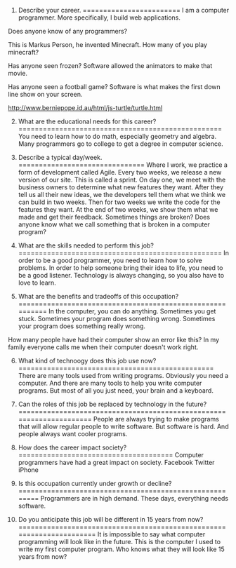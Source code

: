 1. Describe your career.
========================
I am a computer programmer.
More specifically, I build web applications.

Does anyone know of any programmers?

This is Markus Person, he invented Minecraft.
How many of you play minecraft?

Has anyone seen frozen?
Software allowed the animators to make that movie.

Has anyone seen a football game?
Software is what makes the first down line show on your screen.

http://www.berniepope.id.au/html/js-turtle/turtle.html


2. What are the educational needs for this career?
==================================================
You need to learn how to do math, especially geometry and algebra.
Many programmers go to college to get a degree in computer science.

3. Describe a typical day/week.
===============================
Where I work, we practice a form of development called Agile.
Every two weeks, we release a new version of our site. This is called a sprint.
On day one, we meet with the business owners to determine what new features they want.
After they tell us all their new ideas, we the developers tell them what we think we can build in two weeks.
Then for two weeks we write the code for the features they want.
At the end of two weeks, we show them what we made and get their feedback.
Sometimes things are broken? 
Does anyone know what we call something that is broken in a computer program?


4. What are the skills needed to perform this job?
==================================================
In order to be a good programmer, you need to learn how to solve problems.
In order to help someone bring their idea to life, you need to be a good listener.
Technology is always changing, so you also have to love to learn.

5. What are the benefits and tradeoffs of this occupation?
==========================================================
In the computer, you can do anything.
Sometimes you get stuck.
Sometimes your program does something wrong.
Sometimes your program does something really wrong.

How many people have had their computer show an error like this?
In my family everyone calls me when their computer doesn't work right.

6. What kind of technoogy does this job use now?
================================================
There are many tools used from writing programs.
Obviously you need a computer.
And there are many tools to help you write computer programs.
But most of all you just need, your brain and a keyboard.

7. Can the roles of this job be replaced by technology in the future?
=====================================================================
People are always trying to make programs that will allow regular people to write software.
But software is hard.
And people always want cooler programs.

8. How does the career impact society?
======================================
Computer programmers have had a great impact on society.
Facebook
Twitter
iPhone

9. Is this occupation currently under growth or decline?
========================================================
Programmers are in high demand.
These days, everything needs software.

10. Do you anticipate this job will be different in 15 years from now?
======================================================================
It is impossible to say what computer programming will look like in the future.
This is the computer I used to write my first computer program.
Who knows what they will look like 15 years from now?